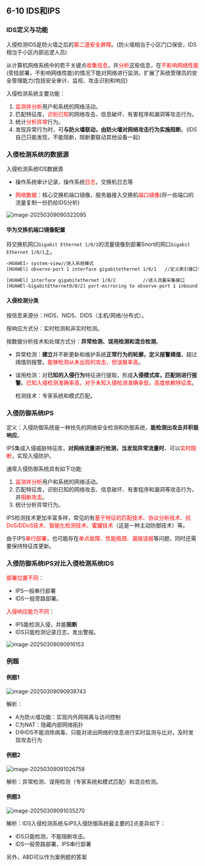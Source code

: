 ## 6-10 IDS和IPS

### IDS定义与功能

入侵检测IDS是防火墙之后的<font color="red">第二道安全屏障</font>。(防火墙相当于小区门口保安，IDS相当于小区内部巡逻人员)

从计算机网络系统中的若干关键点<font color="red">收集信息</font>，并<font color="red">分析</font>这些信息，在<font color="red">不影响网络性能</font>(旁挂部署，不影响网络性能)的情况下能对网络进行监测，扩展了系统管理员的安全管理能力(包括安全审计、监视、攻击识别和响应)

入侵检测系统主要功能：

1. <font color="red">监测并分析</font>用户和系统的网络活动。
2. 匹配特征库，<font color="red">识别已知</font>的网络攻击、信息破坏、有害程序和漏洞等攻击行为。
3. 统计<font color="red">分析异常</font>行为。
4. 发现异常行为时，可**与防火墙联动，由防火墙对网络攻击行为实施阻断**。(IDS自己只能发现，不能阻断，阻断要联动其他设备一起)

### 入侵检测系统的数据源

入侵检测系统IDS数据源

- 操作系统审计记录，操作系统<font color="red">日志</font>，交换机日志等

- <font color="red">网络数据</font>：核心交换机端口镜像，服务器接入交换机<font color="red">端口镜像</font>(将一些端口的流量复制一份扔给IDS分析)

![image-20250309090322095](https://img.yatjay.top/md/20250309090322129.png)

#### 华为交换机端口镜像配置

将交换机网口`Gigabit Ethernet 1/0/2`的流量镜像到部署Snort的网口`Gigabit Ethernet 1/0/1`上。

```bash
<HUAWEI> system-view//进入系统模式
[HUAWEl] observe-port 1 interface gigabitethernet 1/0/1   //定义索引接口号为1的观察端口g1/0/1，索引接口号是一个逻辑接口

[HUAWEl] interface gigabitethernet 1/0/2          //进入流量采集接口
[HUAWEl-GigabitEthernet0/0/2] port-mirroring to observe-port 1 inbound   //将g1/0/2入方向的流量镜像到g1/0/1
```

#### 入侵检测分类

按信息来源分：HIDS、NIDS、DIDS（主机/网络/分布式）。

按响应方式分：实时检测和非实时检测。

按数据分析技术和处理方式分：**异常检测、误用检测和混合检测**。

- 异常检测：**建立**并不断更新和维护系统**正常行为的轮廓，定义报警阈值**，超过阈值则报警。<font color="red">能够检测从未出现的攻击，但误报率高</font>。

- 误用检测：对**已知的入侵行为**特征进行提取，形成**入侵模式库，匹配则进行报警**。<font color="red">已知入侵检测准确率高，对于未知入侵检测准确率低，高度依赖特征库</font>。

  检测技术：专家系统和模式匹配。

### 入侵防御系统IPS

定义：入侵防御系统是一种抢先的网络安全检测和防御系统，**能检测出攻击并积极响应**。

IPS集成入侵威胁特征库，**对网络流量进行检测，当发现异常流量时**，可以<font color="red">实时阻断</font>，实现入侵防护。

通常入侵防御系统具有如下功能:

1. <font color="red">监测并分析</font>用户和系统的网络活动。
2. 匹配特征库，识别已知的网络攻击、信息破坏、有害程序和漏洞等攻击行为，并<font color="red">阻断攻击</font>。
3. 统计分析异常行为。

IPS检测技术更加丰富多样，常见的有<font color="red">基于特征的匹配技术、协议分析技术、抗DoS/DDoS技术、智能化检测技术、蜜罐技术</font>（这是一种主动防御技术）等。

由于IPS<font color="red">串行部署</font>，也可能存在<font color="red">单点故障、性能瓶颈、漏报误报</font>等问题，同时还需要保持特征库更新。

### 入侵防御系统IPS对比入侵检测系统IDS

<font color="red">部署位置不同</font>：

- IPS一般串行部署
- IDS一般旁路部署。

<font color="red">入侵响应能力不同</font>：

- IPS能检测入侵，并能**阻断**
- IDS只能检测记录日志，发出警报。

![image-20250309090916153](https://img.yatjay.top/md/20250309090916183.png)

### 例题

#### 例题1

![image-20250309090938743](https://img.yatjay.top/md/20250309090938781.png)

解析：

- A为防火墙功能：实现内外网隔离与访问控制
- C为NAT：隐藏内部网络拓扑
- D中IDS不能消除病毒，只能对进出网络的信息进行实时监测与比对，及时发现攻击行为

#### 例题2

![image-20250309091026758](https://img.yatjay.top/md/20250309091026796.png)

解析：异常检测、误用检测（专家系统和模式匹配）和混合检测。

#### 例题3

![image-20250309091035270](https://img.yatjay.top/md/20250309091035307.png)

解析：IDS入侵检测系统与IPS入侵防御系统最主要的2点差异如下：

- IDS只能检测，不能阻断攻击。
- IDS一般旁路部署，IPS串行部署

另外，ABD可以作为案例题的答案
